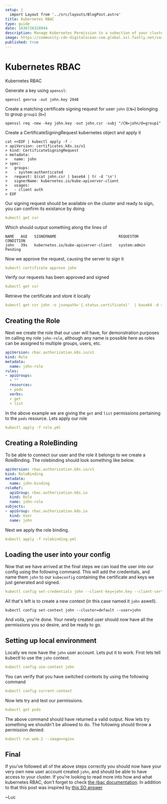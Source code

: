 ```yaml
---
setup: |
  import Layout from '../src/layouts/BlogPost.astro'
title: Kubernetes RBAC
type: guide
date: 1636726328944
description: Manage Kubernetes Permission to a subection of your cluster using Kubernetes Role Based Access Control (RBAC)
image: https://community-cdn-digitalocean-com.global.ssl.fastly.net/variants/VxqE8bksAgDkuobGDJkJw79Y/035575f2985fe451d86e717d73691e533a1a00545d7230900ed786341dc3c882
published: true
---
```


# Kubernetes RBAC

Kubernetes RBAC

Generate a key using `openssl`:
```shell
openssl genrsa -out john.key 2048
```

Create a matching certificate signing request for user `john` (`CN=`) belonging to group `group1` (`O=`)
```shell
openssl req -new -key john.key -out john.csr -subj "/CN=john/O=group1"
```

Create a CertificateSigningRequest kubernetes object and apply it
```shell
cat <<EOF | kubectl apply -f -
> apiVersion: certificates.k8s.io/v1
> kind: CertificateSigningRequest
> metadata:
>   name: john
> spec:
>   groups:
>   - system:authenticated
>   request: $(cat john.csr | base64 | tr -d '\n')
>   signerName: kubernetes.io/kube-apiserver-client
>   usages:
>   - client auth
> EOF
```

Our signing request should be available on the cluster and ready to sign, you can confirm its existance by doing
```yaml
kubectl get csr
```

Which should output something along the lines of
```shell
NAME   AGE   SIGNERNAME                            REQUESTOR      CONDITION
john   39s   kubernetes.io/kube-apiserver-client   system:admin   Pending
```

Now we approve the request, causing the server to sign it
```yaml
kubectl certificate approve john
```

Verify our requests has been approved and signed
```yaml
kubectl get csr
```

Retrieve the certificate and store it locally
```yaml
kubectl get csr john -o jsonpath='{.status.certificate}'  | base64 -d > john.crt
```

## Creating the Role
Next we create the role that our user will have, for demonstration purposes im calling my role `john-role`, although any name is possible here as roles can be assigned to multiple groups, users, etc.
```yaml
apiVersion: rbac.authorization.k8s.io/v1
kind: Role
metadata:
  name: john-role
rules:
- apiGroups:
  - ""
  resources:
  - pods
  verbs:
  - get
  - list
```

In the above example we are giving the `get` and `list` permissions pertaining to the `pods` resource. Lets apply our role
```yaml
kubectl apply -f role.yml 
```

## Creating a RoleBinding
To be able to connect our user and the role it belongs to we create a RoleBinding. The rolebinding should look something like below.
```yaml
apiVersion: rbac.authorization.k8s.io/v1
kind: RoleBinding
metadata:
  name: john-binding
roleRef:
  apiGroup: rbac.authorization.k8s.io
  kind: Role
  name: john-role
subjects:
- apiGroup: rbac.authorization.k8s.io
  kind: User
  name: john
```

Next we apply the role binding.
```yaml
kubectl apply -f rolebinding.yml 
```

## Loading the user into your config

Now that we have arrived at the final steps we can load the user into our config using the following command. This will add the credentials, and name them `john` to our `kubeconfig` containing the certificate and keys we just generated and signed.

```yaml
kubectl config set-credentials john --client-key=john.key --client-certificate=john.crt --embed-certs=true
```

All that's left is to create a new context (in this case named it `john` aswell).
```shell
kubectl config set-context john --cluster=default --user=john
```

And voila, you're done. Your newly created user should now have all the permissions you so desire, and be ready to go.

## Setting up local environment

Locally we now have the `john` user account. Lets put it to work. First lets tell kubectl to use the `john` context.
```yaml
kubectl config use-context john
```

You can verify that you have switched contexts by using the following command
```yaml
kubectl config current-context
```

Now lets try and test our permissions.
```yaml
kubectl get pods
```

The above command should have returned a valid output.
Now lets try something we shouldn't be allowed to do. The following should throw a permission denied:
```yaml
kubectl run web-2 --image=nginx
```

## Final
If you've followed all of the above steps correctly you should now have your very own new user account created `john`, and should be able to have access to your cluster.
If you're looking to read more into how and what kubernetes RBAC, don't forget to check [the rbac documentation](https://kubernetes.io/docs/reference/access-authn-authz/rbac/). In addition to that this post was inspired by [this SO answer](https://stackoverflow.com/a/67336849/17372471)

~Luc